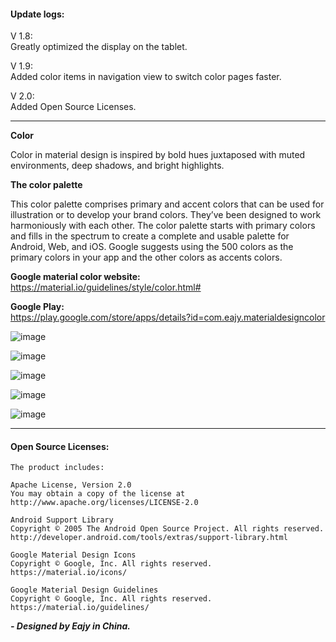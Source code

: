 #### Update logs:  
V 1.8:  
Greatly optimized the display on the tablet.  

V 1.9:  
Added color items in navigation view to switch color pages faster.  

V 2.0:   
Added Open Source Licenses.  

---  

**Color**  

Color in material design is inspired by bold hues juxtaposed with muted environments, deep shadows, and bright highlights.

**The color palette**  

This color palette comprises primary and accent colors that can be used for illustration or to develop your brand colors. They’ve been designed to work harmoniously with each other. The color palette starts with primary colors and fills in the spectrum to create a complete and usable palette for Android, Web, and iOS. Google suggests using the 500 colors as the primary colors in your app and the other colors as accents colors.

**Google material color website:**  
https://material.io/guidelines/style/color.html#

**Google Play:**  
https://play.google.com/store/apps/details?id=com.eajy.materialdesigncolor

![image](https://github.com/Eajy/MaterialDesignColor/blob/master/pictures/1.png)

![image](https://github.com/Eajy/MaterialDesignColor/blob/master/pictures/2.png)

![image](https://github.com/Eajy/MaterialDesignColor/blob/master/pictures/3.png)

![image](https://github.com/Eajy/MaterialDesignColor/blob/master/pictures/4.png)

![image](https://github.com/Eajy/MaterialDesignColor/blob/master/pictures/pad_1.png)
  
---  

#### Open Source Licenses:  
    The product includes:  
      
    Apache License, Version 2.0  
    You may obtain a copy of the license at  
    http://www.apache.org/licenses/LICENSE-2.0  
      
    Android Support Library  
    Copyright © 2005 The Android Open Source Project. All rights reserved. 
    http://developer.android.com/tools/extras/support-library.html    
      
    Google Material Design Icons  
    Copyright © Google, Inc. All rights reserved.  
    https://material.io/icons/
      
    Google Material Design Guidelines  
    Copyright © Google, Inc. All rights reserved.  
    https://material.io/guidelines/
  
_**- Designed by Eajy in China.**_